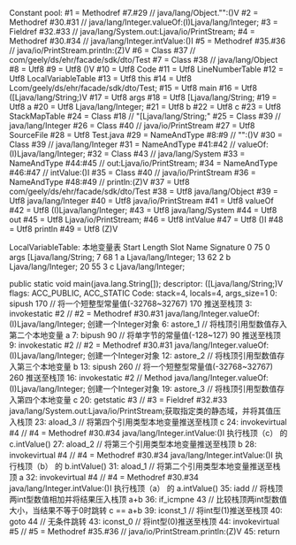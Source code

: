 Constant pool:
   #1 = Methodref          #7.#29         // java/lang/Object."<init>":()V
   #2 = Methodref          #30.#31        // java/lang/Integer.valueOf:(I)Ljava/lang/Integer;
   #3 = Fieldref           #32.#33        // java/lang/System.out:Ljava/io/PrintStream;
   #4 = Methodref          #30.#34        // java/lang/Integer.intValue:()I
   #5 = Methodref          #35.#36        // java/io/PrintStream.println:(Z)V
   #6 = Class              #37            // com/geely/ds/ehr/facade/sdk/dto/Test
   #7 = Class              #38            // java/lang/Object
   #8 = Utf8               <init>
   #9 = Utf8               ()V
  #10 = Utf8               Code
  #11 = Utf8               LineNumberTable
  #12 = Utf8               LocalVariableTable
  #13 = Utf8               this
  #14 = Utf8               Lcom/geely/ds/ehr/facade/sdk/dto/Test;
  #15 = Utf8               main
  #16 = Utf8               ([Ljava/lang/String;)V
  #17 = Utf8               args
  #18 = Utf8               [Ljava/lang/String;
  #19 = Utf8               a
  #20 = Utf8               Ljava/lang/Integer;
  #21 = Utf8               b
  #22 = Utf8               c
  #23 = Utf8               StackMapTable
  #24 = Class              #18            // "[Ljava/lang/String;"
  #25 = Class              #39            // java/lang/Integer
  #26 = Class              #40            // java/io/PrintStream
  #27 = Utf8               SourceFile
  #28 = Utf8               Test.java
  #29 = NameAndType        #8:#9          // "<init>":()V
  #30 = Class              #39            // java/lang/Integer
  #31 = NameAndType        #41:#42        // valueOf:(I)Ljava/lang/Integer;
  #32 = Class              #43            // java/lang/System
  #33 = NameAndType        #44:#45        // out:Ljava/io/PrintStream;
  #34 = NameAndType        #46:#47        // intValue:()I
  #35 = Class              #40            // java/io/PrintStream
  #36 = NameAndType        #48:#49        // println:(Z)V
  #37 = Utf8               com/geely/ds/ehr/facade/sdk/dto/Test
  #38 = Utf8               java/lang/Object
  #39 = Utf8               java/lang/Integer
  #40 = Utf8               java/io/PrintStream
  #41 = Utf8               valueOf
  #42 = Utf8               (I)Ljava/lang/Integer;
  #43 = Utf8               java/lang/System
  #44 = Utf8               out
  #45 = Utf8               Ljava/io/PrintStream;
  #46 = Utf8               intValue
  #47 = Utf8               ()I
  #48 = Utf8               println
  #49 = Utf8               (Z)V


LocalVariableTable: 本地变量表
        Start  Length  Slot  Name   Signature
            0      75     0  args   [Ljava/lang/String;
            7      68     1     a   Ljava/lang/Integer;
           13      62     2     b   Ljava/lang/Integer;
           20      55     3     c   Ljava/lang/Integer;


public static void main(java.lang.String[]);
    descriptor: ([Ljava/lang/String;)V
    flags: ACC_PUBLIC, ACC_STATIC
    Code:
      stack=4, locals=4, args_size=1
         0: sipush        170                 // 将一个短整型常量值(-32768~32767) 170 推送至栈顶
         3: invokestatic  #2                  // #2 = Methodref #30.#31 java/lang/Integer.valueOf:(I)Ljava/lang/Integer; 创建一个Integer对象
         6: astore_1                          // 将栈顶引用型数值存入第二个本地变量 a
         7: bipush        90                  // 将单字节的常量值(-128~127) 90 推送至栈顶
         9: invokestatic  #2                  // #2 = Methodref #30.#31 java/lang/Integer.valueOf:(I)Ljava/lang/Integer; 创建一个Integer对象
        12: astore_2                          // 将栈顶引用型数值存入第三个本地变量 b
        13: sipush        260                 // 将一个短整型常量值(-32768~32767) 260 推送至栈顶
        16: invokestatic  #2                  // Method java/lang/Integer.valueOf:(I)Ljava/lang/Integer; 创建一个Integer对象
        19: astore_3                          // 将栈顶引用型数值存入第四个本地变量 c
        20: getstatic     #3                  // #3 = Fieldref #32.#33 java/lang/System.out:Ljava/io/PrintStream;获取指定类的静态域，并将其值压入栈顶
        23: aload_3                           // 将第四个引用类型本地变量推送至栈顶 c
        24: invokevirtual #4                  // #4 = Methodref #30.#34 java/lang/Integer.intValue:()I 执行栈顶（c） 的 c.intValue() 
        27: aload_2                           // 将第三个引用类型本地变量推送至栈顶 b
        28: invokevirtual #4                  // #4 = Methodref #30.#34 java/lang/Integer.intValue:()I 执行栈顶（b） 的 b.intValue() 
        31: aload_1                           // 将第二个引用类型本地变量推送至栈顶 a
        32: invokevirtual #4                  // #4 = Methodref #30.#34 java/lang/Integer.intValue:()I 执行栈顶（a） 的 a.intValue() 
        35: iadd                              // 将栈顶两int型数值相加并将结果压入栈顶 a+b 
        36: if_icmpne     43                  // 比较栈顶两int型数值大小，当结果不等于0时跳转 c == a+b
        39: iconst_1                          // 将int型(1)推送至栈顶
        40: goto          44                  // 无条件跳转
        43: iconst_0                          // 将int型(0)推送至栈顶
        44: invokevirtual #5                  // #5 = Methodref  #35.#36 // java/io/PrintStream.println:(Z)V
        45: return

